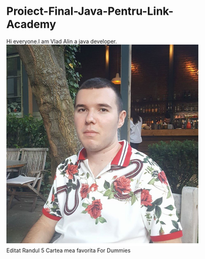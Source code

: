 # Proiect-Final-Java-Pentru-Link-Academy
Hi everyone.I am Vlad Alin a java developer.
![headshot](profil.png)
Editat
Randul 5
Cartea mea favorita For Dummies
